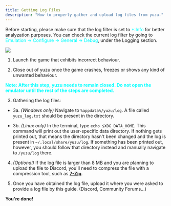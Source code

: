 ```yaml
---
title: Getting Log Files
description: "How to properly gather and upload log files from yuzu."
---
```


<article class="message has-text-weight-semibold">
    <div class="message-body">
        <p>Before starting, please make sure that the log filter is set to <span style="color:cyan">*:Info</span> for better analyzation purposes. You can check the current log filter by going to <span style="color:cyan">Emulation -> Configure -> General -> Debug</span>, under the Logging section.</p>
        <img src="https://i.imgur.com/9fLfykf.png"></img>
    </div>
</article>

1. Launch the game that exhibits incorrect behaviour.

2. Close out of yuzu once the game crashes, freezes or shows any kind of unwanted behaviour.
<p style="color:cyan"><b>Note: After this step, yuzu needs to remain closed. Do not open the emulator until the rest of the steps are completed.</b></p>

3. Gathering the log files:
 - 3a. *(Windows only)* Navigate to `%appdata%/yuzu/log`. A file called `yuzu_log.txt` should be present in the directory.

 - 3b. *(Linux only)* In the terminal, type `echo $XDG_DATA_HOME`. This command will print out the user-specific data directory. If nothing gets printed out, that means the directory hasn't been changed and the log is present in `~/.local/share/yuzu/log`. If something has been printed out, however, you should follow that directory instead and manually navigate to `/yuzu/log` there.

4. *(Optional)* If the log file is larger than 8 MB and you are planning to upload the file to Discord, you'll need to compress the file with a compression tool, such as [**7-Zip**](https://www.7-zip.org/).

5. Once you have obtained the log file, upload it where you were asked to provide a log file by this guide. (Discord, Community Forums...)

**You're done!**
